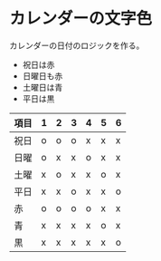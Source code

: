 # カレンダーの文字色

カレンダーの日付のロジックを作る。

- 祝日は赤
- 日曜日も赤
- 土曜日は青
- 平日は黒


|項目|1|2|3|4|5|6|
|----|-|-|-|-|-|-|
|祝日|o|o|o|x|x|x|
|日曜|o|x|x|o|x|x|
|土曜|x|o|x|x|o|x|
|平日|x|x|o|x|x|o|
|赤  |o|o|o|o|x|x|
|青  |x|x|x|x|o|x|
|黒  |x|x|x|x|x|o|
